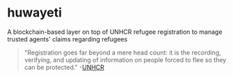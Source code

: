 # huwayeti
A blockchain-based layer on top of UNHCR refugee registration to manage trusted agents' claims regarding refugees

>"Registration goes far beyond a mere head count: it is the recording, verifying, and updating of information on people forced to flee so they can be protected." -[UNHCR](http://www.unhcr.org/registration.html)

